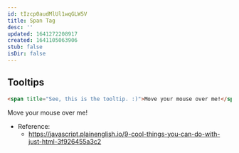 ```yaml
---
id: tIzcp0audMlUl1wqGLW5V
title: Span Tag
desc: ''
updated: 1641272208917
created: 1641105063906
stub: false
isDir: false
---
```


## Tooltips

```html
<span title="See, this is the tooltip. :)">Move your mouse over me!</span>
```

<span title="See, this is the tooltip. :)">Move your mouse over me!</span>

- Reference:
  - <https://javascript.plainenglish.io/9-cool-things-you-can-do-with-just-html-3f926455a3c2>
